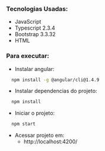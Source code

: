 ### Tecnologias Usadas:
* JavaScript
* Typescript 2.3.4
* Bootstrap 3.3.32
* HTML

### Para executar:
* Instalar angular:
```sh
  npm install -g @angular/cli@1.4.9
```
* Instalar dependencias do projeto:
```sh
  npm install
```
* Iniciar o projeto:
```sh
  npm start
```
* Acessar projeto em:
  - http://localhost:4200/
